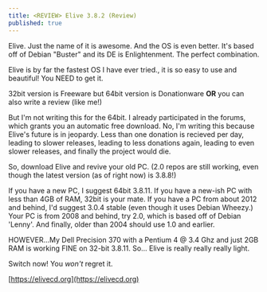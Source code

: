 ```yaml
---
title: <REVIEW> Elive 3.8.2 (Review)
published: true
---
```

Elive. Just the name of it is awesome. And the OS is even better. It's based off of Debian "Buster" and its DE is Enlightenment. The
perfect combination.

Elive is by far the fastest OS I have ever tried., it is so easy to use and beautiful! You NEED to get it. 

32bit version is Freeware but 64bit version is Donationware **OR** you can also write a review (like me!)

But I'm not writing this for the 64bit. I already participated in the forums, which grants you an automatic free download. No, I'm
writing this because Elive's future is in jeopardy. Less than one donation is recieved per day, leading to slower  releases, leading
to less donations again, leading to even slower releases, and finally the project would die.

So, download Elive and revive your old PC. (2.0 repos are still working, even though the latest version (as of right now) is 3.8.8!)

If you have a new PC, I suggest 64bit 3.8.11. If you have a new-ish PC with less than 4GB of RAM, 32bit is your mate. If you have
a PC from about 2012 and behind, I'd suggest 3.0.4 stable (even though it uses Debian Wheezy.) Your PC is from 2008 and behind, try 
2.0, which is based off of Debian 'Lenny'. And finally, older than 2004 should use 1.0 and earlier.

HOWEVER...My Dell Precision 370 with a Pentium 4 @ 3.4 Ghz and just 2GB RAM is working FINE on 32-bit 3.8.11. So... Elive is really really really light.

Switch now! You *won't* regret it.

[https://elivecd.org](https://elivecd.org)
